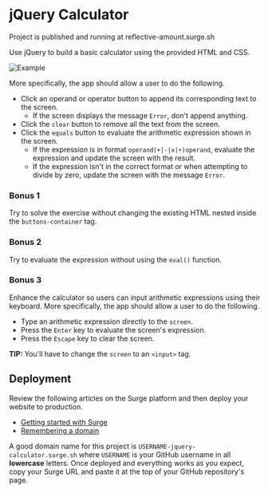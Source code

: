 # jQuery Calculator

Project is published and running at reflective-amount.surge.sh

Use jQuery to build a basic calculator using the provided HTML and CSS.

![Example](screenshots/example.gif)

More specifically, the app should allow a user to do the following.

- Click an operand or operator button to append its corresponding text to the screen.
  - If the screen displays the message `Error`, don't append anything.
- Click the `clear` button to remove all the text from the screen.
- Click the `equals` button to evaluate the arithmetic expression shown in the screen.
  - If the expression is in format `operand(+|-|x|÷)operand`, evaluate the expression and update the screen with the result.
  - If the expression isn't in the correct format or when attempting to divide by zero, update the screen with the message `Error`.

### Bonus 1

Try to solve the exercise without changing the existing HTML nested inside the `buttons-container` tag.

### Bonus 2

Try to evaluate the expression without using the `eval()` function.

### Bonus 3

Enhance the calculator so users can input arithmetic expressions using their keyboard. More specifically, the app should allow a user to do the following.

- Type an arithmetic expression directly to the `screen`.
- Press the `Enter` key to evaluate the screen's expression.
- Press the `Escape` key to clear the screen.

**TIP:** You'll have to change the `screen` to an `<input>` tag.

## Deployment

Review the following articles on the Surge platform and then deploy your website to production.

- [Getting started with Surge](http://surge.sh/help/getting-started-with-surge)
- [Remembering a domain](http://surge.sh/help/remembering-a-domain)

A good domain name for this project is `USERNAME-jquery-calculator.surge.sh` where `USERNAME` is your GitHub username in all **lowercase** letters. Once deployed and everything works as you expect, copy your Surge URL and paste it at the top of your GitHub repository's page.
